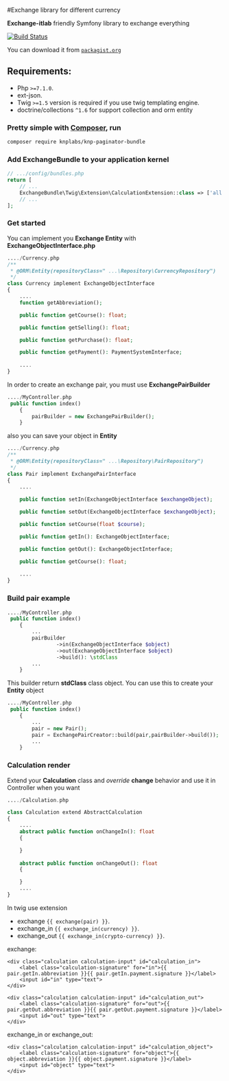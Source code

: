 #Exchange library for different currency

**Exchange-itlab** friendly Symfony library to exchange everything


[![Build Status](https://itlab-studio.com/wp-content/themes/itlab/assets/views/header/img/logo.png)](https://itlab-studio.com/)

You can download it from [`packagist.org`](https://packagist.org/packages/exchange/exchange#dev-master)

## Requirements:

- Php `>=7.1.0`.
- ext-json.
- Twig `>=1.5` version is required if you use twig templating engine.
- doctrine/collections `^1.6` for support collection and orm entity

### Pretty simple with [Composer](http://packagist.org), run

```sh
composer require knplabs/knp-paginator-bundle
```

### Add ExchangeBundle to your application kernel

```php
// .../config/bundles.php
return [
    // ...
    ExchangeBundle\Twig\Extension\CalculationExtension::class => ['all' => true],
    // ...
];
```

### Get started
You can implement you **Exchange Entity** with **ExchangeObjectInterface.php**

```php
..../Currency.php
/**
 * @ORM\Entity(repositoryClass=" ...\Repository\CurrencyRepository")
 */
class Currency implement ExchangeObjectInterface
{
    ....
    function getAbbreviation();

    public function getCourse(): float;

    public function getSelling(): float;

    public function getPurchase(): float;

    public function getPayment(): PaymentSystemInterface;
        
    ....
}
```

In order to create an exchange pair, you must use **ExchangePairBuilder**

```php
..../MyСontroller.php
 public function index()
    {
        pairBuilder = new ExchangePairBuilder();
    }
```

also you can save your object in **Entity**

```php
..../Currency.php
/**
 * @ORM\Entity(repositoryClass=" ...\Repository\PairRepository")
 */
class Pair implement ExchangePairInterface
{
    ....
       
    public function setIn(ExchangeObjectInterface $exchangeObject);

    public function setOut(ExchangeObjectInterface $exchangeObject);

    public function setCourse(float $course);

    public function getIn(): ExchangeObjectInterface;

    public function getOut(): ExchangeObjectInterface;

    public function getCourse(): float;
        
    ....
}
```

### Build pair example

```php
..../MyСontroller.php
 public function index()
    {
        ...
        pairBuilder
                ->in(ExchangeObjectInterface $object)
                ->out(ExchangeObjectInterface $object)
                ->build(): \stdClass
        ...
    }
```

This builder return **stdClass** class object. You can use this to create your **Entity** object

```php
..../MyСontroller.php
 public function index()
    {
        ...
        pair = new Pair();
        pair = ExchangePairCreator::build(pair,pairBuilder->build());
        ...
    }
```

### Calculation render
Extend your **Calculation** class and _override_ **change** behavior and use it in Controller when you want
```php
..../Сalculation.php

class Calculation extend AbstractCalculation
{
    ....
    abstract public function onChangeIn(): float
    {

    }
    
    abstract public function onChangeOut(): float
    {

    }        
    ....
}
```

In twig use extension

- exchange `{{ exchange(pair) }}`.
- exchange_in `{{ exchange_in(currency) }}`.
- exchange_out `{{ exchange_in(crypto-currency) }}`.


exchange:
```twig
<div class="calculation calculation-input" id="calculation_in">
    <label class="calculation-signature" for="in">{{ pair.getIn.abbreviation }}{{ pair.getIn.payment.signature }}</label>
    <input id="in" type="text">
</div>

<div class="calculation calculation-input" id="calculation_out">
    <label class="calculation-signature" for="out">{{ pair.getOut.abbreviation }}{{ pair.getOut.payment.signature }}</label>
    <input id="out" type="text">
</div>
```

exchange_in or exchange_out:
```twig
<div class="calculation calculation-input" id="calculation_object">
    <label class="calculation-signature" for="object">{{ object.abbreviation }}{{ object.payment.signature }}</label>
    <input id="object" type="text">
</div>
```